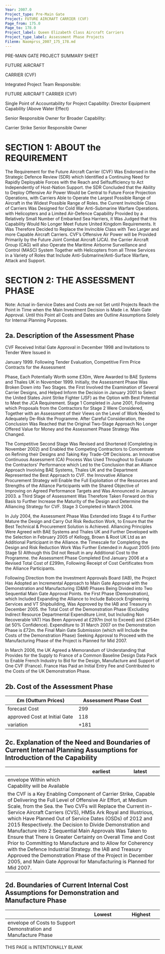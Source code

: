 ```yaml
---
Year: 2007.0
Project_type: Pre-Main Gate
Project: FUTURE AIRCRAFT CARRIER (CVF)
Page_from: 175.0
Page_to: 178.0
Project_label: Queen Elizabeth Class Aircraft Carriers
Project_type_label: Assessment Phase Projects
Filenm: Naomprss_2007_175_178.md
---
```

PRE-MAIN GATE PROJECT SUMMARY SHEET

FUTURE AIRCRAFT

CARRIER (CVF)

Integrated Project Team Responsible:

FUTURE AIRCRAFT CARRIER (CVF)

Single Point of Accountability for Project Capability: Director Equipment Capability (Above Water Effect)

Senior Responsible Owner for Broader Capability:

Carrier Strike Senior Responsible Owner

# SECTION 1: ABOUT the REQUIREMENT

The Requirement for the Future Aircraft Carrier (CVF) Was Endorsed in the Strategic Defence Review (SDR) which Identified a Continuing Need for Rapidly Deployable Forces with the Reach and Selfsufficiency to Act Independently of Host-Nation Support. the SDR Concluded that the Ability to Deploy Offensive Air Power Would be Central to Future Force Projection Operations, with Carriers Able to Operate the Largest Possible Range of Aircraft in the Widest Possible Range of Roles. the Current Invincible Class of Carriers Was Designed for Cold War Anti-Submarine Warfare Operations. with Helicopters and a Limited Air-Defence Capability Provided by a Relatively Small Number of Embarked Sea Harriers, it Was Judged that this Capability Would No Longer Meet Future United Kingdom Requirements. It Was Therefore Decided to Replace the Invincible Class with Two Larger and more Capable Aircraft Carriers. CVF’s Offensive Air Power will be Provided Primarily by the Future Joint Combat Aircraft (JCA). the Carrier Aircraft Group (CAG) will also Operate the Maritime Airborne Surveillance and Control (MASC) System Together with Helicopters from all Three Services in a Variety of Roles that Include Anti-Submarine/Anti-Surface Warfare, Attack and Support.

# SECTION 2: THE ASSESSMENT PHASE

Note: Actual in-Service Dates and Costs are not Set until Projects Reach the Point in Time when the Main Investment Decision is Made i.e. Main Gate Approval. Until this Point all Costs and Dates are Outline Assumptions Solely for Internal Planning Purposes.

## 2a. Description of the Assessment Phase

CVF Received Initial Gate Approval in December 1998 and Invitations to Tender Were Issued in

January 1999. Following Tender Evaluation, Competitive Firm Price Contracts for the Assessment

Phase, Each Potentially Worth some £30m, Were Awarded to BAE Systems and Thales UK in November 1999. Initially, the Assessment Phase Was Broken Down into Two Stages. the First Involved the Examination of Several Carrier Designs, and Helped Inform the Decision in January 2001 to Select the United States Joint Strike Fighter (JSF) as the Option with Best Potential to Meet the JCA Requirement. Stage 1 Completed in June 2001, Following which Proposals from the Contractors for Stage 2 Were Considered, Together with an Assessment of their Views on the Level of Work Needed to Adequately De-Risk the Programme. After Careful Consideration, the Conclusion Was Reached that the Original Two-Stage Approach No Longer Offered Value for Money and the Assessment Phase Strategy Was Changed.

The Competitive Second Stage Was Revised and Shortened (Completing in November 2002) and Enabled the Competing Contractors to Concentrate on Refining their Designs and Taking Key Trade-Off Decisions. an Innovative Continuous Assessment (CA) Process Was Used Throughout to Evaluate the Contractors' Performance which Led to the Conclusion that an Alliance Approach Involving BAE Systems, Thales UK and the Department Represented the Best Approach to CVF. the Innovative Alliance Procurement Strategy will Enable the Full Exploitation of the Resources and Strengths of the Alliance Participants with the Shared Objective of Improving on Agreed Performance Targets and Was Announced in January 2003. a Third Stage of Assessment Was Therefore Taken Forward on this Basis to Further Increase the Maturity of the Design and Determine the Alliancing Strategy for CVF. Stage 3 Completed in March 2004.

In July 2004, the Assessment Phase Was Extended into Stage 4 to Further Mature the Design and Carry Out Risk Reduction Work, to Ensure that the Best Technical & Procurement Solution is Achieved. Alliancing Principles Were Agreed with BAE Systems and Thales UK and Further Developed with the Selection in February 2005 of Kellogg, Brown & Root UK Ltd as an Additional Participant in the Alliance. the Timescale for Completing the Design and Risk Reduction Work Was Further Extended in August 2005 (into Stage 5) Although this Did not Result in any Additional Cost to the Programme. the Assessment Phase Completed End January 2006 at a Revised Total Cost of £299m, Following Receipt of Cost Certificates from the Alliance Participants.

Following Direction from the Investment Approvals Board (IAB), the Project Has Adopted an Incremental Approach to Main Gate Approval with the Demonstration and Manufacturing (D&M) Phases Being Divided into Two Sequential Main Gate Approval Points. the First Phase (Demonstration), which Included Expanding the Alliance to Include Babcock Engineering Services and VT Shipbuilding, Was Approved by the IAB and Treasury in December 2005. the Total Cost of the Demonstration Phase (Excluding Indirect Resource Departmental Expenditure Limit, but Including Non Recoverable VAT) Has Been Approved at £297m (not to Exceed) and £254m (at 50% Confidence). Expenditure to 31 March 2007 on the Demonstration Phase is £72m. the Final Main Gate Submission (which will Include the Costs of the Demonstration Phase) Seeking Approval to Proceed with the Manufacturing Phase of the Project is Planned for Mid 2007.

In March 2006, the UK Agreed a Memorandum of Understanding that Provides for the Supply to France of a Common Baseline Design Data Pack to Enable French Industry to Bid for the Design, Manufacture and Support of One CVF (France). France Has Paid an Initial Entry Fee and Contributed to the Costs of the UK Demonstration Phase.

## 2b. Cost of the Assessment Phase

<table>
<colgroup>
<col Style="Width: 49%" />
<col Style="Width: 50%" />
</Colgroup>
<thead>
<tr>
<th>
£m (Outturn Prices)
</Th>
<th>
Assessment Phase Cost
</Th>
</Tr>
</Thead>
<tbody>
<tr>
<td>forecast Cost</Td>
<td>
299
</Td>
</Tr>
<tr>
<td>approved Cost at Initial Gate</Td>
<td>
118
</Td>
</Tr>
<tr>
<td>variation</Td>
<td>
+181
</Td>
</Tr>
</Tbody>
</Table>

## 2c. Explanation of the Need and Boundaries of Current Internal Planning Assumptions for Introduction of the Capability

<table>
<colgroup>
<col Style="Width: 49%" />
<col Style="Width: 25%" />
<col Style="Width: 25%" />
</Colgroup>
<thead>
<tr>
<th></Th>
<th>earliest</Th>
<th>latest</Th>
</Tr>
</Thead>
<tbody>
<tr>
<td>envelope Within which Capability will be Available</Td>
<td></Td>
<td></Td>
</Tr>
<tr>
<td Colspan="3">the CVF is a Key Enabling Component of Carrier Strike, Capable of Delivering the Full Level of Offensive Air Effort, at Medium Scale, from the Sea. the Two CVFs will Replace the Current in-Service Aircraft Carriers (CVS), HMSs Ark Royal and Illustrious, which Have Planned Out of Service Dates (OSDs) of 2012 and 2015 Respectively. the Decision to Divide Demonstration and Manufacture into 2 Sequential Main Approvals Was Taken to Ensure that There is Greater Certainty on Overall Time and Cost Prior to Committing to Manufacture and to Allow for Coherency with the Defence Industrial Strategy. the IAB and Treasury Approved the Demonstration Phase of the Project in December 2005, and Main Gate Approval for Manufacturing is Planned for Mid 2007.</Td>
</Tr>
</Tbody>
</Table>

## 2d. Boundaries of Current Internal Cost Assumptions for Demonstration and Manufacture Phase

<table>
<colgroup>
<col Style="Width: 50%" />
<col Style="Width: 25%" />
<col Style="Width: 24%" />
</Colgroup>
<thead>
<tr>
<th></Th>
<th>
Lowest
</Th>
<th>
Highest
</Th>
</Tr>
</Thead>
<tbody>
<tr>
<td>envelope of Costs to Support Demonstration and Manufacture Phase</Td>
<td>

</Td>
<td>

</Td>
</Tr>
</Tbody>
</Table>

THIS PAGE is INTENTIONALLY BLANK
